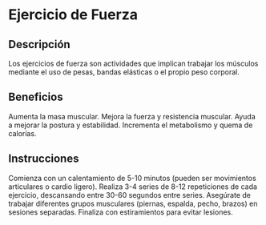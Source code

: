 # Ejercicio de Fuerza

## Descripción
Los ejercicios de fuerza son actividades que implican trabajar los músculos mediante el uso de pesas, bandas elásticas o el propio peso corporal.

## Beneficios
Aumenta la masa muscular.
Mejora la fuerza y resistencia muscular.
Ayuda a mejorar la postura y estabilidad.
Incrementa el metabolismo y quema de calorías.

## Instrucciones
Comienza con un calentamiento de 5-10 minutos (pueden ser movimientos articulares o cardio ligero).
Realiza 3-4 series de 8-12 repeticiones de cada ejercicio, descansando entre 30-60 segundos entre series.
Asegúrate de trabajar diferentes grupos musculares (piernas, espalda, pecho, brazos) en sesiones separadas.
Finaliza con estiramientos para evitar lesiones.

